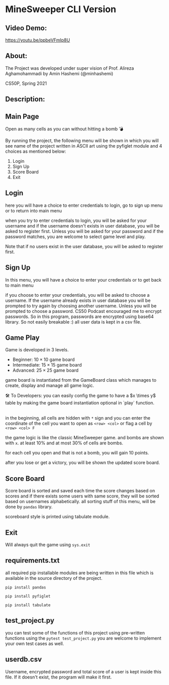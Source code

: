 # MineSweeper CLI Version
## Video Demo:
https://youtu.be/ppbeVFmIp8U
## About:
The Project was developed under super vision of Prof. Alireza Aghamohammadi by Amin Hashemi (@minhashemi)

CS50P, Spring 2021

## Description:

Main Page
---------

Open as many cells as you can without hitting a bomb 💣

By running the project, the following menu will be shown in which you will see name of the project written in ASCII art using the pyfiglet module and 4 choices as mentioned below:

1.  Login
2.  Sign Up
3.  Score Board
4.  Exit

Login
-----

here you will have a choice to enter credentials to login, go to sign up menu or to return into main menu

when you try to enter credentials to login, you will be asked for your username and if the username doesn't exists in user database, you will be asked to register first. Unless you will be asked for your password and if the password matches, you are welcome to select game level and play.

Note that if no users exist in the user database, you will be asked to register first.

Sign Up
-------

In this menu, you will have a choice to enter your credentials or to get back to main menu

if you choose to enter your credentials, you will be asked to choose a username. If the username already exists in user database you will be prompted to try again by choosing another username. Unless you will be prompted to choose a password. CS50 Podcast encouraged me to encrypt passwords. So in this program, passwords are encrypted using base64 library. So not easily breakable :)
all user data is kept in a csv file.

Game Play
---------

Game is developed in 3 levels.

-   Beginner: $10\times10$ game board
-   Intermediate: $15\times15$ game board
-   Advanced: $25\times25$ game board

game board is instantiated from the GameBoard class which manages to create, display and manage all game logic.

<aside> 🛠 To Developers: you can easily config the game to have a $x \times y$ table by making the game board instantiation optional in `play` function.

</aside>

<br />

in the beginning, all cells are hidden with `*` sign and you can enter the coordinate of the cell you want to open as `<row> <col>` or flag a cell by `<row> <col> F`

the game logic is like the classic MineSweeper game. and bombs are shown with `x`. at least 10% and at most 30% of cells are bombs.

for each cell you open and that is not a bomb, you will gain 10 points.

after you lose or get a victory, you will be shown the updated score board.

Score Board
-----------

Score board is sorted and saved each time the score changes based on scores and if there exists some users with same score, they will be sorted based on usernames alphabetically.
all sorting stuff of this menu, will be done by `pandas` library.

scoreboard style is printed using tabulate module.

Exit
----
Will always quit the game using `sys.exit`

requirements.txt
----------------

all required pip installable modules are being written in this file which is available in the source directory of the project.

`pip install pandas`

`pip install pyfiglet`

`pip install tabulate`

test_project.py
---------------

you can test some of the functions of this project using pre-written functions using the `pytest test_project.py`
you are welcome to implement your own test cases as well.

userdb.csv
----------
Username, encrypted password and total score of a user is kept inside this file. If it doesn't exist, the program will make it first.
